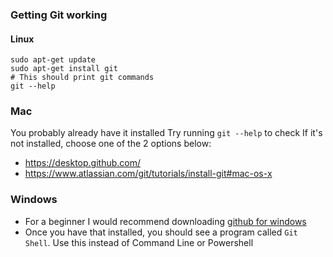 ### Getting Git working

#### Linux
```
sudo apt-get update
sudo apt-get install git
# This should print git commands
git --help
```

### Mac

You probably already have it installed
Try running `git --help` to check
If it's not installed, choose one of the 2 options below:
- https://desktop.github.com/
- https://www.atlassian.com/git/tutorials/install-git#mac-os-x

### Windows

- For a beginner I would recommend downloading [github for windows](https://desktop.github.com/)
- Once you have that installed, you should see a program called `Git Shell`. Use this instead of Command Line or Powershell